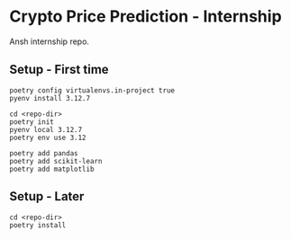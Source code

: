 # Crypto Price Prediction - Internship
Ansh internship repo.

## Setup - First time
```
poetry config virtualenvs.in-project true
pyenv install 3.12.7

cd <repo-dir>
poetry init
pyenv local 3.12.7
poetry env use 3.12

poetry add pandas
poetry add scikit-learn
poetry add matplotlib
```

## Setup - Later
```
cd <repo-dir>
poetry install
```


